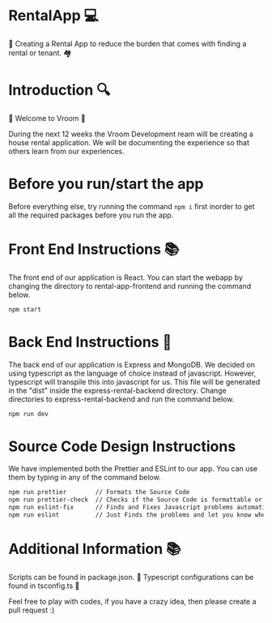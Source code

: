 # RentalApp :computer:

:house_with_garden: Creating a Rental App to reduce the burden that comes with finding a rental or tenant. :houses:

# Introduction :mag:

:car: Welcome to Vroom :car:

During the next 12 weeks the Vroom Development ream will be creating a house rental application. We will be documenting the experience so that others learn from our experiences.

# Before you run/start the app

Before everything else, try running the command ```npm i``` first inorder to get all the required packages before you run the app. 

# Front End Instructions :books:

The front end of our application is React. You can start the webapp by changing the directory to rental-app-frontend and running the command below.

```sh
npm start
```

# Back End Instructions :open_book:

The back end of our application is Express and MongoDB. We decided on using typescript as the language of choice instead of javascript. However, typescript will transpile this into javascript for us. This file will be generated in the "dist" inside the express-rental-backend directory. Change directories to express-rental-backend and run the command below.

```sh
npm run dev
```

# Source Code Design Instructions

We have implemented both the Prettier and ESLint to our app. You can use them by typing in any of the command below.

```sh
npm run prettier        // Formats the Source Code
npm run prettier-check  // Checks if the Source Code is formattable or not
npm run eslint-fix      // Finds and Fixes Javascript problems automatically
npm run eslint          // Just Finds the problems and let you know where it is from
```

# Additional Information :books:

Scripts can be found in package.json. :closed_book:
Typescript configurations can be found in tsconfig.ts :green_book:

Feel free to play with codes, if you have a crazy idea, then please create a pull request :)
